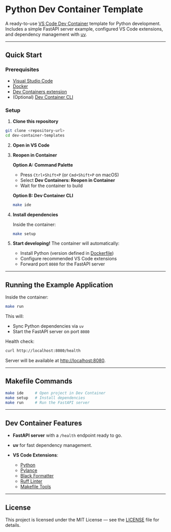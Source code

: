 # Python Dev Container Template

A ready-to-use [VS Code Dev Container](https://code.visualstudio.com/docs/devcontainers/containers) template for Python development.
Includes a simple FastAPI server example, configured VS Code extensions, and dependency management with [uv](https://github.com/astral-sh/uv).

---

## Quick Start

### Prerequisites

* [Visual Studio Code](https://code.visualstudio.com/)
* [Docker](https://www.docker.com/get-started)
* [Dev Containers extension](https://marketplace.visualstudio.com/items?itemName=ms-vscode-remote.remote-containers)
* (Optional) [Dev Container CLI](https://code.visualstudio.com/docs/devcontainers/devcontainer-cli)

### Setup

1. **Clone this repository**

```bash
git clone <repository-url>
cd dev-container-templates
````

2. **Open in VS Code**

3. **Reopen in Container**

   **Option A: Command Palette**

   * Press `Ctrl+Shift+P` (or `Cmd+Shift+P` on macOS)
   * Select **Dev Containers: Reopen in Container**
   * Wait for the container to build

   **Option B: Dev Container CLI**

   ```bash
   make ide
   ```

4. **Install dependencies**

   Inside the container:

   ```bash
   make setup
   ```

5. **Start developing!**
   The container will automatically:

   * Install Python (version defined in [Dockerfile](Dockerfile))
   * Configure recommended VS Code extensions
   * Forward port `8080` for the FastAPI server

---

## Running the Example Application

Inside the container:

```bash
make run
```

This will:

* Sync Python dependencies via `uv`
* Start the FastAPI server on port `8080`

Health check:

```bash
curl http://localhost:8080/health
```

Server will be available at [http://localhost:8080](http://localhost:8080).

---

## Makefile Commands

```bash
make ide     # Open project in Dev Container
make setup   # Install dependencies
make run     # Run the FastAPI server
```

---

## Dev Container Features

* **FastAPI server** with a `/health` endpoint ready to go.
* **uv** for fast dependency management.
* **VS Code Extensions**:

  * [Python](https://marketplace.visualstudio.com/items?itemName=ms-python.python)
  * [Pylance](https://marketplace.visualstudio.com/items?itemName=ms-python.vscode-pylance)
  * [Black Formatter](https://marketplace.visualstudio.com/items?itemName=ms-python.black-formatter)
  * [Ruff Linter](https://marketplace.visualstudio.com/items?itemName=charliermarsh.ruff)
  * [Makefile Tools](https://marketplace.visualstudio.com/items?itemName=ms-vscode.makefile-tools)

---

## License

This project is licensed under the MIT License — see the [LICENSE](LICENSE) file for details.

